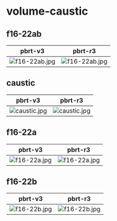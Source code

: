 # volume-caustic
## f16-22ab
|pbrt-v3|pbrt-r3|
|---|---|
|![f16-22ab.jpg](../v3/volume-caustic/f16-22ab.jpg)|![f16-22ab.jpg](../r3/volume-caustic/f16-22ab.jpg)|
## caustic
|pbrt-v3|pbrt-r3|
|---|---|
|![caustic.jpg](../v3/volume-caustic/caustic.jpg)|![caustic.jpg](../r3/volume-caustic/caustic.jpg)|
## f16-22a
|pbrt-v3|pbrt-r3|
|---|---|
|![f16-22a.jpg](../v3/volume-caustic/f16-22a.jpg)|![f16-22a.jpg](../r3/volume-caustic/f16-22a.jpg)|
## f16-22b
|pbrt-v3|pbrt-r3|
|---|---|
|![f16-22b.jpg](../v3/volume-caustic/f16-22b.jpg)|![f16-22b.jpg](../r3/volume-caustic/f16-22b.jpg)|
